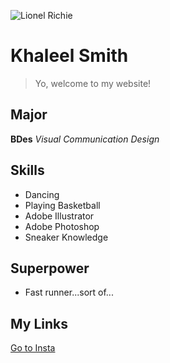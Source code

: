 ![Lionel Richie](https://media.giphy.com/media/UCTaYoiR7pD2okgFK1/giphy.gif)


# Khaleel Smith

> Yo, welcome to my website!

## Major
**BDes** _Visual Communication Design_

## Skills
- Dancing
- Playing Basketball
- Adobe Illustrator
- Adobe Photoshop
- Sneaker Knowledge


## Superpower
- Fast runner...sort of...

## My Links
[Go to Insta](https://instagram.com/khaleel.smth) 
